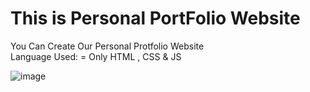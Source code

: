 # This is Personal PortFolio Website

You Can Create Our Personal Protfolio Website
<br>
Language Used: = Only HTML , CSS & JS

![image](https://github.com/MohdHadi72/Personal-ProtFolio-Website/assets/154020781/eafd66d3-699a-423f-89df-e001de077954)
